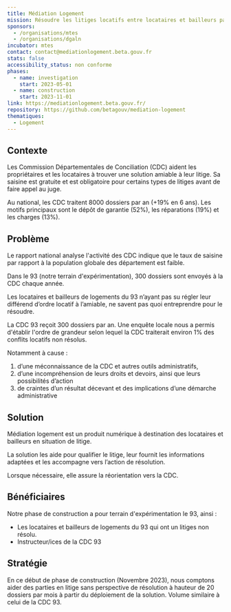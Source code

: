 ```yaml
---
title: Médiation Logement
mission: Résoudre les litiges locatifs entre locataires et bailleurs par la médiation.
sponsors:
  - /organisations/mtes
  - /organisations/dgaln
incubator: mtes
contact: contact@mediationlogement.beta.gouv.fr
stats: false
accessibility_status: non conforme
phases:
  - name: investigation
    start: 2023-05-01
  - name: construction
    start: 2023-11-01
link: https://mediationlogement.beta.gouv.fr/
repository: https://github.com/betagouv/mediation-logement
thematiques:
  - Logement
---
```

## Contexte
Les Commission Départementales de Conciliation (CDC) aident les propriétaires et les locataires à trouver une solution amiable à leur litige. Sa saisine est gratuite et est obligatoire pour certains types de litiges avant de faire appel au juge.

Au national, les CDC traitent 8000 dossiers par an (+19% en 6 ans). Les motifs principaux sont le dépôt de garantie (52%), les réparations (19%) et les charges (13%).

## Problème
Le rapport national analyse l'activité des CDC indique que le taux de saisine par rapport à la population globale des département est faible. 

Dans le 93 (notre terrain d'expérimentation), 300 dossiers sont envoyés à la CDC chaque année. 

Les locataires et bailleurs de logements du 93 n’ayant pas su régler leur différend d’ordre locatif à l’amiable, ne savent pas quoi entreprendre pour le résoudre.

La CDC 93 reçoit 300 dossiers par an. Une enquête locale nous a permis d'établir l'ordre de grandeur selon lequel la CDC traiterait environ 1% des conflits locatifs non résolus.

Notamment à cause :
1. d’une méconnaissance de la CDC et autres outils administratifs,
2. d’une incompréhension de leurs droits et devoirs, ainsi que leurs possibilités d’action
3. de craintes d’un résultat décevant et des implications d’une démarche administrative


## Solution
Médiation logement est un produit numérique à destination des locataires et bailleurs en situation de litige. 

La solution les aide pour qualifier le litige, leur fournit les informations adaptées et les accompagne vers l’action de résolution.

Lorsque nécessaire, elle assure la réorientation vers la CDC.


## Bénéficiaires
Notre phase de construction a pour terrain d'expérimentation le 93, ainsi :

* Les locataires et bailleurs de logements du 93 qui ont un litiges non résolu.
* Instructeur/ices de la CDC 93


## Stratégie

En ce début de phase de construction (Novembre 2023), nous comptons aider des parties en litige sans perspective de résolution à hauteur de 20 dossiers par mois à partir du déploiement de la solution. Volume similaire à celui de la CDC 93.